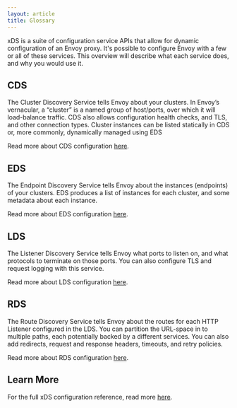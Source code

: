 ```yaml
---
layout: article
title: Glossary
---
```


xDS is a suite of configuration service APIs that allow for dynamic
configuration of an Envoy proxy. It's possible to configure Envoy with a few or
all of these services. This overview will describe what each service does, and
why you would use it.

## CDS

The Cluster Discovery Service tells Envoy about your clusters. In Envoy’s
vernacular, a “cluster” is a named group of host/ports, over which it will
load-balance traffic. CDS also allows configuration health checks, and TLS, and
other connection types. Cluster instances can be listed statically in CDS or,
more commonly, dynamically managed using EDS

Read more about CDS configuration [here](https://www.envoyproxy.io/docs/envoy/latest/configuration/cluster_manager/cds).

## EDS

The Endpoint Discovery Service tells Envoy about the instances (endpoints) of
your clusters. EDS produces a list of instances for each cluster, and some
metadata about each instance.

Read more about EDS configuration [here](https://www.envoyproxy.io/docs/envoy/latest/api-v2/api/v2/eds.proto.html#envoy-api-file-envoy-api-v2-eds-proto).

## LDS

The Listener Discovery Service tells Envoy what ports to listen on, and what
protocols to terminate on those ports. You can also configure TLS and request
logging with this service.

Read more about LDS configuration [here](https://www.envoyproxy.io/docs/envoy/latest/configuration/listeners/lds).

## RDS

The Route Discovery Service tells Envoy about the routes for each HTTP Listener
configured in the LDS. You can partition the URL-space in to multiple paths,
each potentially backed by a different services. You can also add redirects,
request and response headers, timeouts, and retry policies.

Read more about RDS configuration [here](https://www.envoyproxy.io/docs/envoy/latest/configuration/http_conn_man/rds).

## Learn More

For the full xDS configuration reference, read more [here](https://www.envoyproxy.io/docs/envoy/latest/configuration/configuration.html#config).
